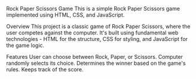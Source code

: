 Rock Paper Scissors Game
This is a simple Rock Paper Scissors game implemented using HTML, CSS, and JavaScript.

Overview
This project is a classic game of Rock Paper Scissors, where the user competes against the computer. It's built using fundamental web technologies - HTML for the structure, CSS for styling, and JavaScript for the game logic.

Features
User can choose between Rock, Paper, or Scissors.
Computer randomly selects its choice.
Determines the winner based on the game's rules.
Keeps track of the score.
